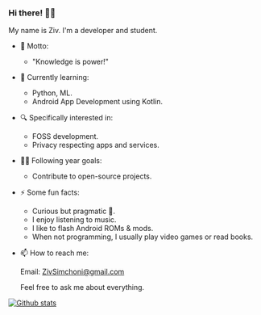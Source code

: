 ### Hi there! 👋🏽

My name is Ziv. I'm a developer and student.

-   💬 Motto:

    -   "Knowledge is power!"

-   🌱 Currently learning:

    -   Python, ML.
    -   Android App Development using Kotlin.

-   🔍 Specifically interested in:

    -   FOSS development.
    -   Privacy respecting apps and services.

-   🔭🥅 Following year goals:

    -   Contribute to open-source projects.

-   ⚡ Some fun facts:

    -   Curious but pragmatic 🦝.
    -   I enjoy listening to music.
    -   I like to flash Android ROMs & mods.
    -   When not programming, I usually play video games or read books.

-   📫 How to reach me:

    Email: ZivSimchoni@gmail.com

    Feel free to ask me about everything.

[![Github stats](https://github-readme-stats.vercel.app/api?username=ZivSimchoni&show_icons=true&theme=github_dark&count_private=true&hide_border=true&line_height=20)](https://github.com/ZivSimchoni)

